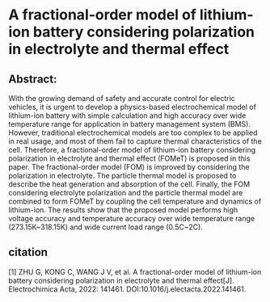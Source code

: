 # A fractional-order model of lithium-ion battery considering polarization in electrolyte and thermal effect

## Abstract:
With the growing demand of safety and accurate control for electric vehicles, it is urgent to develop a physics-based electrochemical model of lithium-ion battery with simple calculation and high accuracy over wide temperature range for application in battery management system (BMS). However, traditional electrochemical models are too complex to be applied in real usage, and most of them fail to capture thermal characteristics of the cell. Therefore, a fractional-order model of lithium-ion battery considering polarization in electrolyte and thermal effect (FOMeT) is proposed in this paper. The fractional-order model (FOM) is improved by considering the polarization in electrolyte. The particle thermal model is proposed to describe the heat generation and absorption of the cell. Finally, the FOM considering electrolyte polarization and the particle thermal model are combined to form FOMeT by coupling the cell temperature and dynamics of lithium-ion. The results show that the proposed model performs high voltage accuracy and temperature accuracy over wide temperature range (273.15K\~318.15K) and wide current load range (0.5C\~2C).


## citation
[1]	ZHU G, KONG C, WANG J V, et al. A fractional-order model of lithium-ion battery considering polarization in electrolyte and thermal effect[J]. Electrochimica Acta, 2022: 141461. DOI:10.1016/j.electacta.2022.141461.
